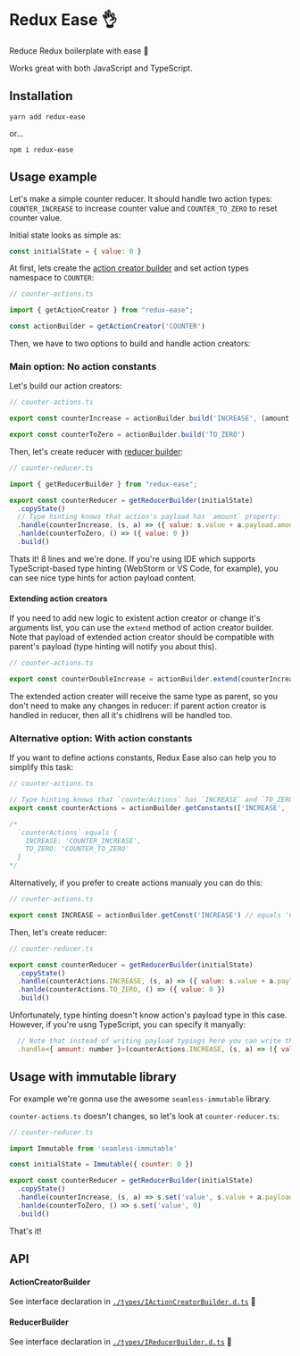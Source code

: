 # Redux Ease 👌

Reduce Redux boilerplate with ease 🤗

Works great with both JavaScript and TypeScript.

## Installation

```
yarn add redux-ease
```

or...

```
npm i redux-ease
```

## Usage example

Let's make a simple counter reducer. It should handle two action types: `COUNTER_INCREASE` to increase counter value and `COUNTER_TO_ZERO` to reset counter value.

Initial state looks as simple as:

```js
const initialState = { value: 0 }
```

At first, lets create the [action creator builder](#ActionCreatorBuilder) and set action types namespace to `COUNTER`:

```js
// counter-actions.ts

import { getActionCreator } from "redux-ease";

const actionBuilder = getActionCreator('COUNTER')
```

Then, we have to two options to build and handle action creators:

### Main option: No action constants

Let's build our action creators:

```js
// counter-actions.ts

export const counterIncrease = actionBuilder.build('INCREASE', (amount = 1) => ({ amount }))

export const counterToZero = actionBuilder.build('TO_ZERO')
```

Then, let's create reducer with [reducer builder](#ReducerBuilder):

```js
// counter-reducer.ts

import { getReducerBuilder } from "redux-ease";

export const counterReducer = getReducerBuilder(initialState)
  .copyState()
  // Type hinting knows that action's payload has `amount` property:
  .handle(counterIncrease, (s, a) => ({ value: s.value + a.payload.amount }))
  .hanlde(counterToZero, () => ({ value: 0 })
  .build()
```

Thats it! 8 lines and we're done. If you're using IDE which supports TypeScript-based type hinting (WebStorm or VS Code, for example), you can see nice type hints for action payload content.

#### Extending action creators

If you need to add new logic to existent action creator or change it's arguments list, you can use the `extend` method of action creator builder. Note that payload of extended action creator should be compatible with parent's payload (type hinting will notify you about this). 

```js
// counter-actions.ts

export const counterDoubleIncrease = actionBuilder.extend(counterIncrease, (amount: number = 1) => ({ amount: amount * 2 }))
```

The extended action creater will receive the same type as parent, so you don't need to make any changes in reducer: if parent action creator is handled in reducer, then all it's chidlrens will be handled too.

### Alternative option: With action constants

If you want to define actions constants, Redux Ease also can help you to simplify this task:

```js
// counter-actions.ts

// Type hinting knows that `counterActions` has `INCREASE` and `TO_ZERO` properties.
export const counterActions = actionBuilder.getConstants(['INCREASE', 'TO_ZERO'])

/*
  `counterActions` equals {
    INCREASE: 'COUNTER_INCREASE',
    TO_ZERO: 'COUNTER_TO_ZERO'
  }
*/
```

Alternatively, if you prefer to create actions manualy you can do this:

```js
// counter-actions.ts

export const INCREASE = actionBuilder.getConst('INCREASE') // equals 'COUNTER_INCREASE'
```

Then, let's create reducer:

```js
// counter-reducer.ts

export const counterReducer = getReducerBuilder(initialState)
  .copyState()
  .handle(counterActions.INCREASE, (s, a) => ({ value: s.value + a.payload.amount }))
  .hanlde(counterActions.TO_ZERO, () => ({ value: 0 })
  .build()
```

Unfortunately, type hinting doesn't know action's payload type in this case. However, if you're usng TypeScript, you can specify it manyally:

```js
  // Note that instead of writing payload typings here you can write them in separate .d.ts file. 
  .handle<{ amount: number }>(counterActions.INCREASE, (s, a) => ({ value: s.value + a.payload.amount }))
```

## Usage with immutable library

For example we're gonna use the awesome `seamless-immutable` library.

`counter-actions.ts` doesn't changes, so let's look at `counter-reducer.ts`:

```js
// counter-reducer.ts

import Immutable from 'seamless-immutable'

const initialState = Immutable({ counter: 0 })

export const counterReducer = getReducerBuilder(initialState)
  .copyState()
  .handle(counterIncrease, (s, a) => s.set('value', s.value + a.payload.amount))
  .hanlde(counterToZero, () => s.set('value', 0)
  .build()
```

That's it!

## API

#### ActionCreatorBuilder
See interface declaration in [`./types/IActionCreatorBuilder.d.ts`](https://github.com/queses/redux-ease/blob/master/types/IActionCreatorBuilder.d.ts) 👀

#### ReducerBuilder
See interface declaration in [`./types/IReducerBuilder.d.ts`](https://github.com/queses/redux-ease/blob/master/types/IReducerBuilder.d.ts) 👀

